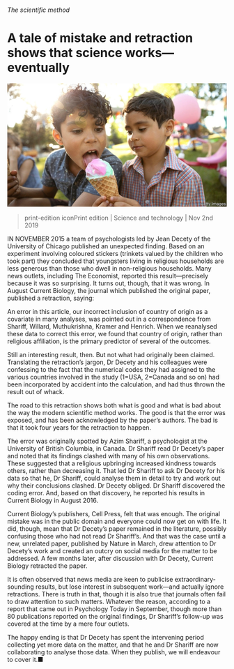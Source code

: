 ###### The scientific method

# A tale of mistake and retraction shows that science works—eventually 

![image](images/20191102_stp502.jpg) 

> print-edition iconPrint edition | Science and technology | Nov 2nd 2019 

IN NOVEMBER 2015 a team of psychologists led by Jean Decety of the University of Chicago published an unexpected finding. Based on an experiment involving coloured stickers (trinkets valued by the children who took part) they concluded that youngsters living in religious households are less generous than those who dwell in non-religious households. Many news outlets, including The Economist, reported this result—precisely because it was so surprising. It turns out, though, that it was wrong. In August Current Biology, the journal which published the original paper, published a retraction, saying: 

An error in this article, our incorrect inclusion of country of origin as a covariate in many analyses, was pointed out in a correspondence from Shariff, Willard, Muthukrishna, Kramer and Henrich. When we reanalysed these data to correct this error, we found that country of origin, rather than religious affiliation, is the primary predictor of several of the outcomes. 

Still an interesting result, then. But not what had originally been claimed. Translating the retraction’s jargon, Dr Decety and his colleagues were confessing to the fact that the numerical codes they had assigned to the various countries involved in the study (1=USA, 2=Canada and so on) had been incorporated by accident into the calculation, and had thus thrown the result out of whack. 

The road to this retraction shows both what is good and what is bad about the way the modern scientific method works. The good is that the error was exposed, and has been acknowledged by the paper’s authors. The bad is that it took four years for the retraction to happen. 

The error was originally spotted by Azim Shariff, a psychologist at the University of British Columbia, in Canada. Dr Shariff read Dr Decety’s paper and noted that its findings clashed with many of his own observations. These suggested that a religious upbringing increased kindness towards others, rather than decreasing it. That led Dr Shariff to ask Dr Decety for his data so that he, Dr Shariff, could analyse them in detail to try and work out why their conclusions clashed. Dr Decety obliged. Dr Shariff discovered the coding error. And, based on that discovery, he reported his results in Current Biology in August 2016. 

Current Biology’s publishers, Cell Press, felt that was enough. The original mistake was in the public domain and everyone could now get on with life. It did, though, mean that Dr Decety’s paper remained in the literature, possibly confusing those who had not read Dr Shariff’s. And that was the case until a new, unrelated paper, published by Nature in March, drew attention to Dr Decety’s work and created an outcry on social media for the matter to be addressed. A few months later, after discussion with Dr Decety, Current Biology retracted the paper. 

It is often observed that news media are keen to publicise extraordinary-sounding results, but lose interest in subsequent work—and actually ignore retractions. There is truth in that, though it is also true that journals often fail to draw attention to such matters. Whatever the reason, according to a report that came out in Psychology Today in September, though more than 80 publications reported on the original findings, Dr Shariff’s follow-up was covered at the time by a mere four outlets. 

The happy ending is that Dr Decety has spent the intervening period collecting yet more data on the matter, and that he and Dr Shariff are now collaborating to analyse those data. When they publish, we will endeavour to cover it.■ 


